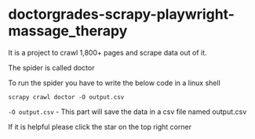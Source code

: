 # doctorgrades-scrapy-playwright-massage_therapy
It is a project to crawl 1,800+ pages and scrape data out of it.

The spider is called doctor

To run the spider you have to write the below code in a linux shell

    scrapy crawl doctor -O output.csv

`-O output.csv` - This part will save the data in a csv file named output.csv

If it is helpful please click the star on the top right corner
